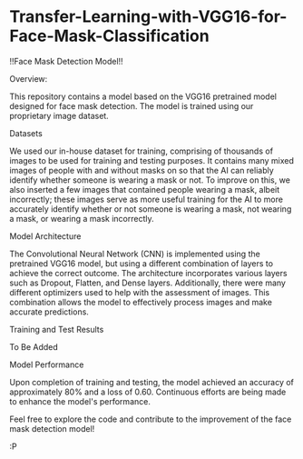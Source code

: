 # Transfer-Learning-with-VGG16-for-Face-Mask-Classification

!!Face Mask Detection Model!!

Overview:

This repository contains a model based on the VGG16 pretrained model designed for face mask detection. The model is trained using our proprietary image dataset.

Datasets

We used our in-house dataset for training, comprising of thousands of images to be used for training and testing purposes. It contains many mixed images of people with and without masks on so that the AI can reliably identify whether someone is wearing a mask or not. To improve on this, we also inserted a few images that contained people wearing a mask, albeit incorrectly; these images serve as more useful training for the AI to more accurately identify whether or not someone is wearing a mask, not wearing a mask, or wearing a mask incorrectly. 

Model Architecture

The Convolutional Neural Network (CNN) is implemented using the pretrained VGG16 model, but using a different combination of layers to achieve the correct outcome. The architecture incorporates various layers such as Dropout, Flatten, and Dense layers. Additionally, there were many different optimizers used to help with the assessment of images. This combination allows the model to effectively process images and make accurate predictions.

Training and Test Results
 
To Be Added

Model Performance

Upon completion of training and testing, the model achieved an accuracy of approximately 80% and a loss of 0.60. Continuous efforts are being made to enhance the model's performance.

Feel free to explore the code and contribute to the improvement of the face mask detection model!

:P
